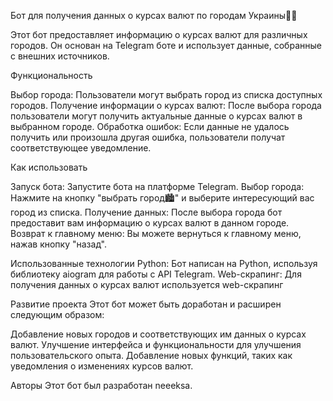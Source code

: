 Бот для получения данных о курсах валют по городам Украины🤖💱

Этот бот предоставляет информацию о курсах валют для различных городов. Он основан на Telegram боте и использует данные, собранные с внешних источников.

Функциональность

Выбор города: Пользователи могут выбрать город из списка доступных городов.
Получение информации о курсах валют: После выбора города пользователи могут получить актуальные данные о курсах валют в выбранном городе.
Обработка ошибок: Если данные не удалось получить или произошла другая ошибка, пользователи получат соответствующее уведомление.

Как использовать

Запуск бота: Запустите бота на платформе Telegram.
Выбор города: Нажмите на кнопку "выбрать город🏙️" и выберите интересующий вас город из списка.
Получение данных: После выбора города бот предоставит вам информацию о курсах валют в данном городе.
Возврат к главному меню: Вы можете вернуться к главному меню, нажав кнопку "назад".

Использованные технологии
Python: Бот написан на Python, используя библиотеку aiogram для работы с API Telegram.
Web-скрапинг: Для получения данных о курсах валют используется web-скрапинг

Развитие проекта
Этот бот может быть доработан и расширен следующим образом:

Добавление новых городов и соответствующих им данных о курсах валют.
Улучшение интерфейса и функциональности для улучшения пользовательского опыта.
Добавление новых функций, таких как уведомления о изменениях курсов валют.

Авторы
Этот бот был разработан neeeksa.
